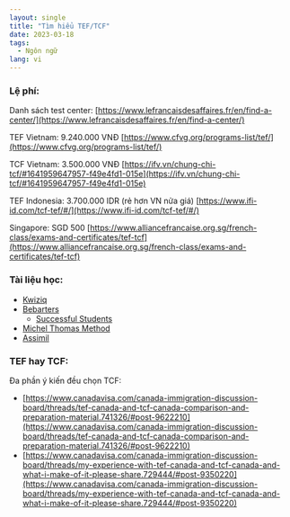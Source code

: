 ```yaml
---
layout: single
title: "Tìm hiểu TEF/TCF"
date: 2023-03-18
tags:
  - Ngôn ngữ
lang: vi
---
```


### Lệ phí:

Danh sách test center: [https://www.lefrancaisdesaffaires.fr/en/find-a-center/](https://www.lefrancaisdesaffaires.fr/en/find-a-center/)

TEF Vietnam: 9.240.000 VNĐ
[https://www.cfvg.org/programs-list/tef/](https://www.cfvg.org/programs-list/tef/)

TCF Vietnam: 3.500.000 VNĐ
[https://ifv.vn/chung-chi-tcf/#1641959647957-f49e4fd1-015e](https://ifv.vn/chung-chi-tcf/#1641959647957-f49e4fd1-015e)

TEF Indonesia: 3.700.000 IDR (rẻ hơn VN nửa giá)
[https://www.ifi-id.com/tcf-tef/#/](https://www.ifi-id.com/tcf-tef/#/)

Singapore: SGD 500
[https://www.alliancefrancaise.org.sg/french-class/exams-and-certificates/tef-tcf](https://www.alliancefrancaise.org.sg/french-class/exams-and-certificates/tef-tcf)

### Tài liệu học:

* [Kwiziq](https://www.kwiziq.com/)
* [Bebarters](https://www.bebarters.com/programs)
  - [Successful Students](https://www.youtube.com/watch?v=dEs8K26yRbk&list=PLRnuLZZ5D0Ky1LGoCJDlOARo-2oRAEiqi&index=10&loop=0)
* [Michel Thomas Method](https://www.michelthomas.com/learn-french/#intemediate-french)
* [Assimil](https://www.assimil.com/en/articles/5-la-methode-assimil)


### TEF hay TCF:

Đa phần ý kiến đều chọn TCF:

* [https://www.canadavisa.com/canada-immigration-discussion-board/threads/tef-canada-and-tcf-canada-comparison-and-preparation-material.741326/#post-9622210](https://www.canadavisa.com/canada-immigration-discussion-board/threads/tef-canada-and-tcf-canada-comparison-and-preparation-material.741326/#post-9622210)
* [https://www.canadavisa.com/canada-immigration-discussion-board/threads/my-experience-with-tef-canada-and-tcf-canada-and-what-i-make-of-it-please-share.729444/#post-9350220](https://www.canadavisa.com/canada-immigration-discussion-board/threads/my-experience-with-tef-canada-and-tcf-canada-and-what-i-make-of-it-please-share.729444/#post-9350220)

